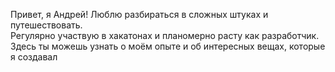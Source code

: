 Привет, я Андрей! Люблю разбираться в сложных штуках и путешествовать.  
Регулярно участвую в хакатонах и планомерно расту как разработчик.  
Здесь ты можешь узнать о моём опыте и об интересных вещах, которые я создавал